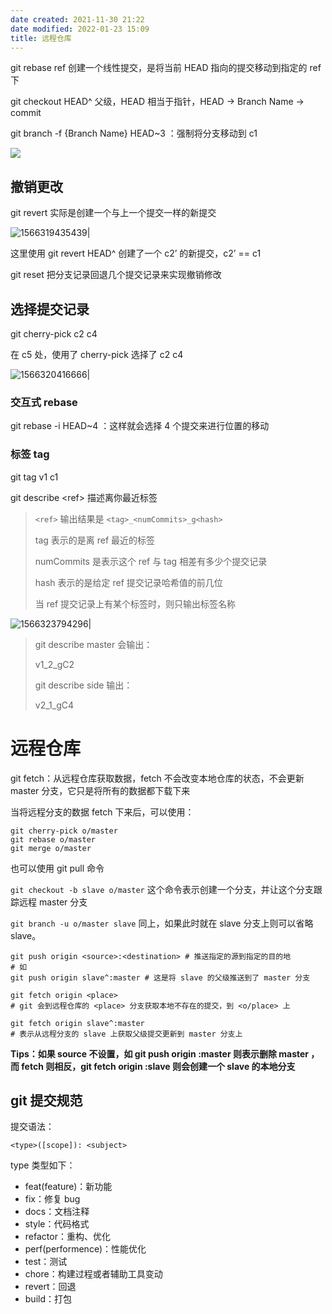 ```yaml
---
date created: 2021-11-30 21:22
date modified: 2022-01-23 15:09
title: 远程仓库
---
```

git rebase ref 创建一个线性提交，是将当前 HEAD 指向的提交移动到指定的 ref 下



git checkout HEAD^ 父级，HEAD 相当于指针，HEAD -> Branch Name -> commit

git branch -f  {Branch Name} HEAD~3 ：强制将分支移动到 c1 

![](1566318785031.png)

## 撤销更改

git revert 实际是创建一个与上一个提交一样的新提交

![1566319435439|](1566319435439.png)

这里使用 git revert HEAD^ 创建了一个 c2’ 的新提交，c2’ == c1



git reset 把分支记录回退几个提交记录来实现撤销修改



## 选择提交记录

git cherry-pick c2 c4

在 c5 处，使用了 cherry-pick 选择了 c2 c4 

![1566320416666|](1566320416666.png)

### 交互式 rebase

git rebase -i HEAD~4 ：这样就会选择 4 个提交来进行位置的移动

### 标签 tag

git tag v1 c1

git describe \<ref\> 描述离你最近标签

> `<ref>` 输出结果是 `<tag>_<numCommits>_g<hash>`
>
> tag 表示的是离 ref 最近的标签
>
> numCommits 是表示这个 ref 与 tag 相差有多少个提交记录
>
> hash 表示的是给定 ref 提交记录哈希值的前几位
>
> 当 ref 提交记录上有某个标签时，则只输出标签名称

![1566323794296|](1566323794296.png)

> git describe master 会输出：
>
> v1_2_gC2
>
> git describe side 输出：
>
> v2_1_gC4

# 远程仓库

git fetch：从远程仓库获取数据，fetch 不会改变本地仓库的状态，不会更新 master 分支，它只是将所有的数据都下载下来

当将远程分支的数据 fetch 下来后，可以使用：

```
git cherry-pick o/master
git rebase o/master
git merge o/master
```

也可以使用 git pull 命令

`git checkout -b slave o/master` 这个命令表示创建一个分支，并让这个分支跟踪远程 master 分支

`git branch -u o/master slave` 同上，如果此时就在 slave 分支上则可以省略 slave。

```
git push origin <source>:<destination> # 推送指定的源到指定的目的地
# 如
git push origin slave^:master # 这是将 slave 的父级推送到了 master 分支
```

```
git fetch origin <place>
# git 会到远程仓库的 <place> 分支获取本地不存在的提交，到 <o/place> 上

git fetch origin slave^:master
# 表示从远程分支的 slave 上获取父级提交更新到 master 分支上
```

**Tips：如果 source 不设置，如 git push origin :master 则表示删除 master ，而 fetch 则相反，git fetch origin :slave 则会创建一个 slave 的本地分支**

## git 提交规范
提交语法：
```shell
<type>([scope]): <subject>
```

type 类型如下：
- feat(feature)：新功能
- fix：修复 bug
- docs：文档注释
- style：代码格式
- refactor：重构、优化
- perf(performence)：性能优化
- test：测试
- chore：构建过程或者辅助工具变动
- revert：回退
- build：打包